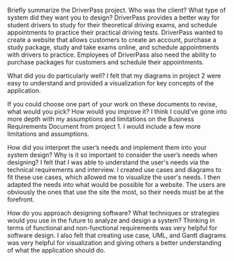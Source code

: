 Briefly summarize the DriverPass project. Who was the client? What type of system did they want you to design?
DriverPass provides a better way for student drivers to study for their theoretical driving exams, and schedule appointments to practice their practical driving tests. DriverPass wanted to create a website that allows customers to create an account, purchase a study package, study and take exams online, and schedule appointments with drivers to practice. Employees of DriverPass also need the ability to purchase packages for customers and schedule their appointments.

What did you do particularly well?
I felt that my diagrams in project 2 were easy to understand and provided a visualization for key concepts of the application.

If you could choose one part of your work on these documents to revise, what would you pick? How would you improve it?
I think I could've gone into more depth with my assumptions and limitations on the Business Requirements Document from project 1. I would include a few more limitations and assumptions.

How did you interpret the user’s needs and implement them into your system design? Why is it so important to consider the user’s needs when designing?
I felt that I was able to understand the user's needs via the technical requirements and interview. I created use cases and diagrams to fit these use cases, which allowed me to visualize the user's needs. I then adapted the needs into what would be possible for a website. The users are obviously the ones that use the site the most, so their needs must be at the forefront.

How do you approach designing software? What techniques or strategies would you use in the future to analyze and design a system?
Thinking in terms of functional and non-functional requirements was very helpful for software design. I also felt that creating use case, UML, and Gantt diagrams was very helpful for visualization and giving others a better understanding of what the application should do.
